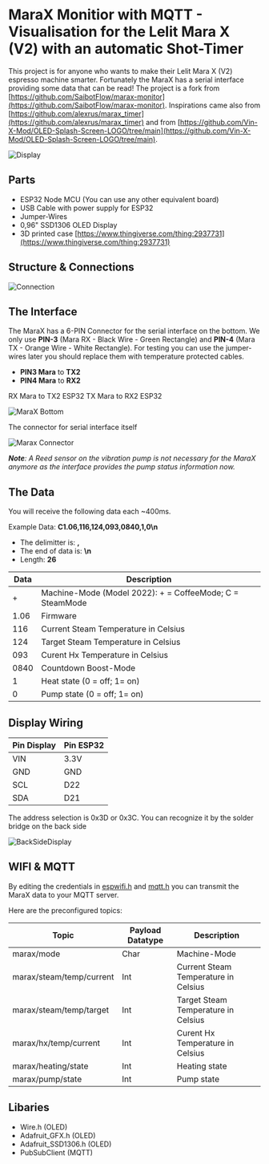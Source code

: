 # MaraX Monitior with MQTT - Visualisation for the Lelit Mara X (V2) with an automatic Shot-Timer

This project is for anyone who wants to make their Lelit Mara X (V2) espresso machine smarter. Fortunately the MaraX has a serial interface providing some data that can be read!
The project is a fork from [https://github.com/SaibotFlow/marax-monitor](https://github.com/SaibotFlow/marax-monitor).
Inspirations came also from [https://github.com/alexrus/marax_timer](https://github.com/alexrus/marax_timer) and from
[https://github.com/Vin-X-Mod/OLED-Splash-Screen-LOGO/tree/main](https://github.com/Vin-X-Mod/OLED-Splash-Screen-LOGO/tree/main).

![Display](https://github.com/belectronic/marax-monitor-mqtt/blob/main/assets/DisplayInAction.png?raw=true)

## Parts

- ESP32 Node MCU (You can use any other equivalent board)
- USB Cable with power supply for ESP32
- Jumper-Wires
- 0,96" SSD1306 OLED Display
- 3D printed case [https://www.thingiverse.com/thing:2937731](https://www.thingiverse.com/thing:2937731)

## Structure & Connections

![Connection](https://github.com/belectronic/marax-monitor-mqtt/blob/main/assets/esp_oled_connection.jpg?raw=true)

## The Interface

The MaraX has a 6-PIN Connector for the serial interface on the bottom. We only use **PIN-3** (Mara RX - Black Wire - Green Rectangle) and **PIN-4** (Mara TX - Orange Wire - White Rectangle). For testing you can use the jumper-wires later you should replace them with temperature protected cables.

- **PIN3 Mara** to  **TX2**
- **PIN4 Mara** to **RX2**

RX Mara to TX2 ESP32
TX Mara to RX2 ESP32

![MaraX Bottom](https://github.com/belectronic/marax-monitor-mqtt/blob/main/assets/Bottom.png?raw=true)

The connector for serial interface itself

![Marax Connector](https://github.com/belectronic/marax-monitor-mqtt/blob/main/assets/Connector.png?raw=true)
  
  ***Note**: A Reed sensor on the vibration pump is not necessary for the MaraX anymore as the interface provides the pump status information now.*

## The Data

You will receive the following data each ~400ms.

Example Data: **C1.06,116,124,093,0840,1,0\n**

- The delimitter is: **,**
- The end of data is: **\n**
- Length: **26**

|Data|Description |
|--|--|
| + | Machine-Mode (Model 2022): + = CoffeeMode; C = SteamMode |
| 1.06 | Firmware |
| 116 | Current Steam Temperature in Celsius |
| 124| Target Steam Temperature in Celsius |
| 093| Curent Hx Temperature in Celsius |
| 0840| Countdown Boost-Mode |
| 1| Heat state (0 = off; 1= on) |
| 0| Pump state (0 = off; 1= on) |

## Display Wiring

|Pin Display|Pin ESP32|
|--|--|
| VIN | 3.3V |
| GND| GND |
| SCL| D22 |
| SDA| D21 |

The address selection is 0x3D or 0x3C. You can recognize it by the solder bridge on the back side

![BackSideDisplay](https://github.com/belectronic/marax-monitor-mqtt/blob/main/assets/Backside.png?raw=true)

## WIFI & MQTT

By editing the credentials in [espwifi.h](https://github.com/belectronic/marax-monitor-mqtt/blob/main/lib/wifiInit/espwifi.h) and
[mqtt.h](https://github.com/belectronic/marax-monitor-mqtt/blob/main/lib/mqtt/mqtt.h) you can transmit the MaraX data to your MQTT server.

Here are the preconfigured topics:

| Topic | Payload Datatype | Description |
|--|--|--|
| marax/mode | Char | Machine-Mode |
| marax/steam/temp/current | Int | Current Steam Temperature in Celsius |
| marax/steam/temp/target | Int | Target Steam Temperature in Celsius |
| marax/hx/temp/current | Int | Curent Hx Temperature in Celsius |
| marax/heating/state | Int | Heating state |
| marax/pump/state | Int | Pump state |

## Libaries

- Wire.h (OLED)
- Adafruit_GFX.h (OLED)
- Adafruit_SSD1306.h (OLED)
- PubSubClient (MQTT)
